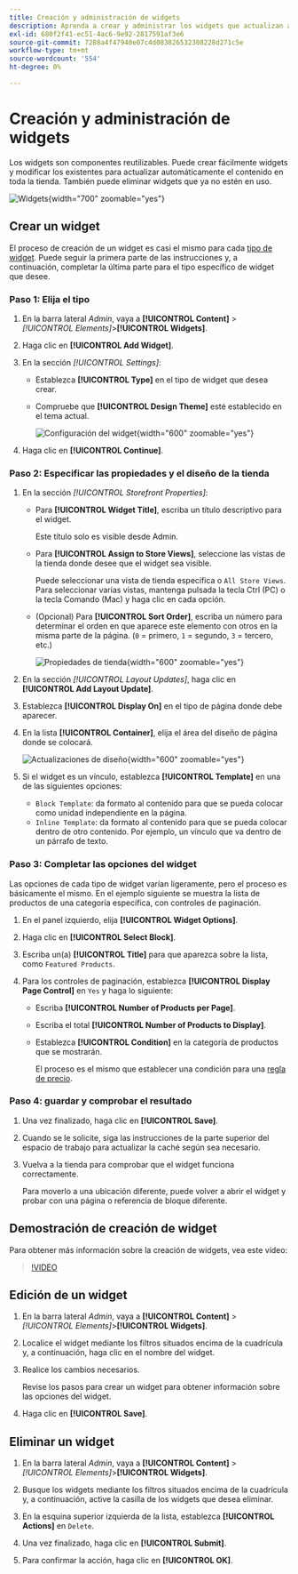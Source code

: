 ```yaml
---
title: Creación y administración de widgets
description: Aprenda a crear y administrar los widgets que actualizan automáticamente el contenido de su tienda.
exl-id: 680f2f41-ec51-4ac6-9e92-2817591af3e6
source-git-commit: 7288a4f47940e07c4d083826532308228d271c5e
workflow-type: tm+mt
source-wordcount: '554'
ht-degree: 0%

---
```


# Creación y administración de widgets

Los widgets son componentes reutilizables. Puede crear fácilmente widgets y modificar los existentes para actualizar automáticamente el contenido en toda la tienda. También puede eliminar widgets que ya no estén en uso.

![Widgets](./assets/widgets.png){width="700" zoomable="yes"}

## Crear un widget

El proceso de creación de un widget es casi el mismo para cada [tipo de widget](widgets.md#widget-types). Puede seguir la primera parte de las instrucciones y, a continuación, completar la última parte para el tipo específico de widget que desee.

### Paso 1: Elija el tipo

1. En la barra lateral _Admin_, vaya a **[!UICONTROL Content]** > _[!UICONTROL Elements]_>**[!UICONTROL Widgets]**.

1. Haga clic en **[!UICONTROL Add Widget]**.

1. En la sección _[!UICONTROL Settings]_:

   - Establezca **[!UICONTROL Type]** en el tipo de widget que desea crear.

   - Compruebe que **[!UICONTROL Design Theme]** esté establecido en el tema actual.

     ![Configuración del widget](./assets/widget-settings.png){width="600" zoomable="yes"}

1. Haga clic en **[!UICONTROL Continue]**.

### Paso 2: Especificar las propiedades y el diseño de la tienda

1. En la sección _[!UICONTROL Storefront Properties]_:

   - Para **[!UICONTROL Widget Title]**, escriba un título descriptivo para el widget.

     Este título solo es visible desde Admin.

   - Para **[!UICONTROL Assign to Store Views]**, seleccione las vistas de la tienda donde desee que el widget sea visible.

     Puede seleccionar una vista de tienda específica o `All Store Views`. Para seleccionar varias vistas, mantenga pulsada la tecla Ctrl (PC) o la tecla Comando (Mac) y haga clic en cada opción.

   - (Opcional) Para **[!UICONTROL Sort Order]**, escriba un número para determinar el orden en que aparece este elemento con otros en la misma parte de la página. (`0` = primero, `1` = segundo, `3` = tercero, etc.)

     ![Propiedades de tienda](./assets/widget-storefront-properties.png){width="600" zoomable="yes"}

1. En la sección _[!UICONTROL Layout Updates]_, haga clic en **[!UICONTROL Add Layout Update]**.

1. Establezca **[!UICONTROL Display On]** en el tipo de página donde debe aparecer.

1. En la lista **[!UICONTROL Container]**, elija el área del diseño de página donde se colocará.

   ![Actualizaciones de diseño](./assets/widget-layout-update-home-page.png){width="600" zoomable="yes"}

1. Si el widget es un vínculo, establezca **[!UICONTROL Template]** en una de las siguientes opciones:

   - `Block Template`: da formato al contenido para que se pueda colocar como unidad independiente en la página.
   - `Inline Template`: da formato al contenido para que se pueda colocar dentro de otro contenido. Por ejemplo, un vínculo que va dentro de un párrafo de texto.

### Paso 3: Completar las opciones del widget

Las opciones de cada tipo de widget varían ligeramente, pero el proceso es básicamente el mismo. En el ejemplo siguiente se muestra la lista de productos de una categoría específica, con controles de paginación.

1. En el panel izquierdo, elija **[!UICONTROL Widget Options]**.

1. Haga clic en **[!UICONTROL Select Block]**.

1. Escriba un(a) **[!UICONTROL Title]** para que aparezca sobre la lista, como `Featured Products`.

1. Para los controles de paginación, establezca **[!UICONTROL Display Page Control]** en `Yes` y haga lo siguiente:

   - Escriba **[!UICONTROL Number of Products per Page]**.

   - Escriba el total **[!UICONTROL Number of Products to Display]**.

   - Establezca **[!UICONTROL Condition]** en la categoría de productos que se mostrarán.

     El proceso es el mismo que establecer una condición para una [regla de precio](../merchandising-promotions/price-rules-catalog.md).

### Paso 4: guardar y comprobar el resultado

1. Una vez finalizado, haga clic en **[!UICONTROL Save]**.

1. Cuando se le solicite, siga las instrucciones de la parte superior del espacio de trabajo para actualizar la caché según sea necesario.

1. Vuelva a la tienda para comprobar que el widget funciona correctamente.

   Para moverlo a una ubicación diferente, puede volver a abrir el widget y probar con una página o referencia de bloque diferente.

## Demostración de creación de widget

Para obtener más información sobre la creación de widgets, vea este vídeo:

>[!VIDEO](https://video.tv.adobe.com/v/3411055?quality=12&learn=on&captions=spa)

## Edición de un widget

1. En la barra lateral _Admin_, vaya a **[!UICONTROL Content]** > _[!UICONTROL Elements]_>**[!UICONTROL Widgets]**.

1. Localice el widget mediante los filtros situados encima de la cuadrícula y, a continuación, haga clic en el nombre del widget.

1. Realice los cambios necesarios.

   Revise los pasos para crear un widget para obtener información sobre las opciones del widget.

1. Haga clic en **[!UICONTROL Save]**.

## Eliminar un widget

1. En la barra lateral _Admin_, vaya a **[!UICONTROL Content]** > _[!UICONTROL Elements]_>**[!UICONTROL Widgets]**.

1. Busque los widgets mediante los filtros situados encima de la cuadrícula y, a continuación, active la casilla de los widgets que desea eliminar.

1. En la esquina superior izquierda de la lista, establezca **[!UICONTROL Actions]** en `Delete`.

1. Una vez finalizado, haga clic en **[!UICONTROL Submit]**.

1. Para confirmar la acción, haga clic en **[!UICONTROL OK]**.
